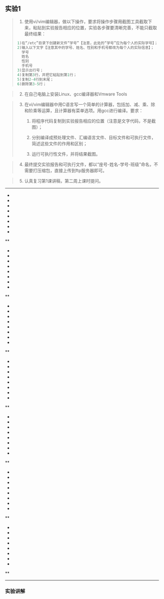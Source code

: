 ## 实验1

> 1. 使用vi/vim编辑器，做以下操作，要求将操作步骤用截图工具截取下来，粘贴到实验报告相应的位置，实验各步骤要清晰完善，不能只截取最终结果：
>
> ```c
> 1)在“/etc”目录下创建新文件“学号”【注意，此处的“学号”应为每个人的实际学号】；
> 2)输入以下文字【注意其中的学号、姓名、性别和手机号都改为每个人的实际信息】；
> 	学号
> 	姓名
> 	性别
> 	手机号
> 3)显示出行号；
> 4)复制第3行，并把它粘贴到第1行；
> 5)复制2-4行到末尾；
> 6)删除第3-5行；
> ```

> 2. 在自己电脑上安装Linux、gcc编译器和Vmware Tools

> 3. 在vi/vim编辑器中用C语言写一个简单的计算器，包括加、减、乘、除和阶乘等运算，且计算器有菜单选项。用gcc进行编译。要求：
>
>    1) 将程序代码复制到实验报告相应的位置（注意是文字代码，不是截图）；
>
>    2) 分别编译成预处理文件、汇编语言文件、目标文件和可执行文件，简述这些文件的作用和区别；
>
>    3) 运行可执行性文件，并将结果截图。

> 4. 最终提交实验报告和可执行文件，都以“座号-姓名-学号-班级”命名，不需要打压缩包，直接上传到ftp服务器即可。

> 5. 认真复习第1课讲稿，第二周上课时提问。

---

*

*

*

*

*

*

*

*

**

*

*

*

*

*

*

*

*

**

*

*

*

*

*

*

*

*

**

*

*

*

*

*

*

*

*

**

*

*

*

*

*

*

*

*

**

*

*

*

*

*

*

*

*

**

*

*

*

*

*

*

*

*

**

---

### 实验讲解


